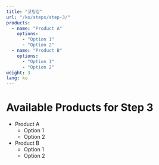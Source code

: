 ```yaml
---
title: "코팅강"
url: "/ko/steps/step-3/"
products:
  - name: "Product A"
    options:
      - "Option 1"
      - "Option 2"
  - name: "Product B"
    options:
      - "Option 1"
      - "Option 2"
weight: 3
lang: ko
---
```


# Available Products for Step 3

- Product A
  - Option 1
  - Option 2
- Product B
  - Option 1
  - Option 2